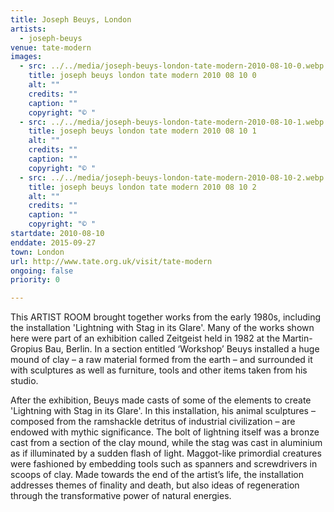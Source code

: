 ```yaml
---
title: Joseph Beuys, London
artists:
  - joseph-beuys
venue: tate-modern
images:
  - src: ../../media/joseph-beuys-london-tate-modern-2010-08-10-0.webp
    title: joseph beuys london tate modern 2010 08 10 0
    alt: ""
    credits: ""
    caption: ""
    copyright: "© "
  - src: ../../media/joseph-beuys-london-tate-modern-2010-08-10-1.webp
    title: joseph beuys london tate modern 2010 08 10 1
    alt: ""
    credits: ""
    caption: ""
    copyright: "© "
  - src: ../../media/joseph-beuys-london-tate-modern-2010-08-10-2.webp
    title: joseph beuys london tate modern 2010 08 10 2
    alt: ""
    credits: ""
    caption: ""
    copyright: "© "
startdate: 2010-08-10
enddate: 2015-09-27
town: London
url: http://www.tate.org.uk/visit/tate-modern
ongoing: false
priority: 0

---
```


This ARTIST ROOM brought together works from the early 1980s, including the installation 'Lightning with Stag in its Glare'. Many of the works shown here were part of an exhibition called Zeitgeist held in 1982 at the Martin-Gropius Bau, Berlin. In a section entitled ‘Workshop’ Beuys installed a huge mound of clay – a raw material formed from the earth – and surrounded it with sculptures as well as furniture, tools and other items taken from his studio.

After the exhibition, Beuys made casts of some of the elements to create 'Lightning with Stag in its Glare'. In this installation, his animal sculptures – composed from the ramshackle detritus of industrial civilization – are endowed with mythic significance. The bolt of lightning itself was a bronze cast from a section of the clay mound, while the stag was cast in aluminium as if illuminated by a sudden flash of light. Maggot-like primordial creatures were fashioned by embedding tools such as spanners and screwdrivers in scoops of clay. Made towards the end of the artist’s life, the installation addresses themes of finality and death, but also ideas of regeneration through the transformative power of natural energies.